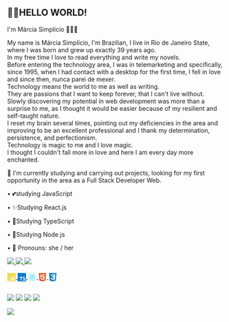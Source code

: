 ## 👋🏾HELLO WORLD! 
I'm Márcia Simplicio 🙋🏾‍♀️

My name is Márcia Simplício, I'm Brazilian, I live in Rio de Janeiro State, where I was born and grew up exactly 39 years ago.<br>
In my free time I love to read everything and write my novels.<br>
Before entering the technology area, I was in telemarketing and specifically, since 1995, when I had contact with a desktop for the first time, I fell in love and since then, 
nunca parei de mexer. <br>
Technology means the world to me as well as writing.<br>
They are passions that I want to keep forever, that I can't live without.<br>
Slowly discovering my potential in web development was more than a surprise to me, as I thought it would be easier because of my resilient and self-taught nature.<br>
I reset my brain several times, pointing out my deficiencies in the area and improving to be an excellent professional and I thank my determination, persistence, and perfectionism.<br>
Technology is magic to me and I love magic.<br>
I thought I couldn't fall more in love and here I am every day more enchanted. 


🔭 I'm currently studying and carrying out projects, looking for my first opportunity in the area as a Full Stack Developer Web.

• 💕studying JavaScript

• ✨Studying React.js

• 🦋Studying TypeScript

• 🐬Studying Node.js

• 🥰 Pronouns: she / her

 <div>
  <a href="https://github.com/Marcia-Simplicio">
  <img height="180em" src="https://github-readme-stats.vercel.app/api?username=Marcia-Simplicio&show_icons=true&theme=dark&include_all_commits=true&count_private=true"/>
  <img height="180em" src="https://github-readme-stats.vercel.app/api/top-langs/?username=Marcia-Simplicio&layout=compact&langs_count=16&theme=dark"/>
  <img height="180em" src="https://github-readme-stats.vercel.app/api/top-langs/?username=Marcia-Simplicio&layout=compact&langs_count=7&theme=dark"/>
</div>
  
<div style="display: inline_block"><br> 
  <img align="center" alt="Marcia-Js" height="20" width="20" src="https://raw.githubusercontent.com/devicons/devicon/master/icons/javascript/javascript-plain.svg">
  <img align="center" alt="Marcia-Ts" height="20" width="20" src="https://raw.githubusercontent.com/devicons/devicon/master/icons/typescript/typescript-plain.svg">
  <img align="center" alt="Marcia-React" height="20" width="20" src="https://raw.githubusercontent.com/devicons/devicon/master/icons/react/react-original.svg">
  <img align="center" alt="Marcia-HTML" height="20" width="20" src="https://raw.githubusercontent.com/devicons/devicon/master/icons/html5/html5-original.svg">
  <img align="center" alt="Marcia-CSS" height=20" width="20" src="https://raw.githubusercontent.com/devicons/devicon/master/icons/css3/css3-original.svg">
  <img align="right" alt="" src="">
</div>

##
 
<div> 
  <a href="https://www.instagram.com/bigudinharainha"/" target="_blank"><img src="https://img.shields.io/badge/-Instagram-%23E4405F?style=for-the-badge&logo=instagram&logoColor=white" "target="_blank"></a>
  <a href="Márcia#2387" "target="_blank"><img src="https://img.shields.io/badge/Discord-7289DA?style=for-the-badge&logo=discord&logoColor=white" "target="_blank"></a> 
<a href = "mailto:marcia39.simplicio@gmail.com"/" target="_blank"><img src="https://img.shields.io/badge/-Gmail-%23333?style=for-the-badge&logo=gmail&logoColor=white" "target="_blank"></a>
  <a href="https://www.linkedin.com/in/marcia-simplicio-0b88591a7/" "target="_blank"><img src="https://img.shields.io/badge/-LinkedIn-%230077B5?style=for-the-badge&logo=linkedin&logoColor=white" "target="_blank"></a> 
   
  <img src="Snake animation](https://github.com/Marcia-Simplicio/Marcia-Simplicio/blob/output/github-contribution-grid-snake.svg"> <br>
   
 
</div>


